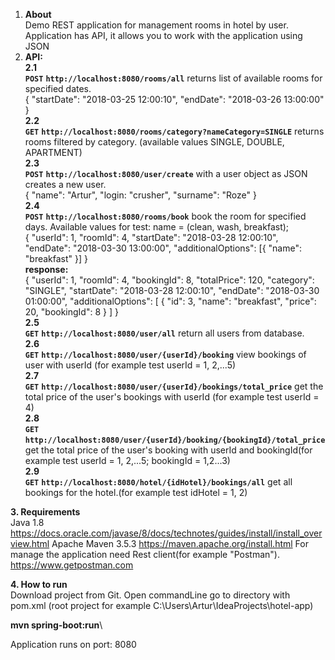 1. **About**\
Demo REST application for management rooms in hotel by user.\
Application has API, it allows you to work with the application using JSON
2. **API:**\
**2.1**\
**`POST`** **`http://localhost:8080/rooms/all`** returns list of available rooms for specified dates.\
{
	"startDate": "2018-03-25 12:00:10",
	"endDate": "2018-03-26 13:00:00"
}\
**2.2**\
**`GET`** **`http://localhost:8080/rooms/category?nameCategory=SINGLE`** returns rooms filtered by category.
(available values SINGLE, DOUBLE, APARTMENT)\
**2.3**\
**`POST`** **`http://localhost:8080/user/create`** with a user object as JSON creates a new user.\
{
    "name": "Artur",
    "login: "crusher",
    "surname": "Roze"
}\
**2.4**\
**`POST`** **`http://localhost:8080/rooms/book`** book the room for specified days. Available values for test: name = (clean, wash, breakfast);\
{
	"userId": 1,
	"roomId": 4,
	"startDate": "2018-03-28 12:00:10",
	"endDate": "2018-03-30 13:00:00",
	"additionalOptions": [{
		"name": "breakfast"
	}]
}\
**response:**\
{
    "userId": 1,
    "roomId": 4,
    "bookingId": 8,
    "totalPrice": 120,
    "category": "SINGLE",
    "startDate": "2018-03-28 12:00:10",
    "endDate": "2018-03-30 01:00:00",
    "additionalOptions": [
        {
            "id": 3,
            "name": "breakfast",
            "price": 20,
            "bookingId": 8
        }
    ]
}\
**2.5**\
**`GET`** **`http://localhost:8080/user/all`** return all users from database.\
**2.6**\
**`GET`** **`http://localhost:8080/user/{userId}/booking`** view bookings of user with userId (for example test userId = 1, 2,...5)\
**2.7**\
**`GET`** **`http://localhost:8080/user/{userId}/bookings/total_price`** get the total price of the user's bookings with userId (for example test userId = 4)\
**2.8**\
**`GET`** **`http://localhost:8080/user/{userId}/booking/{bookingId}/total_price`** get the total price of the user's booking with userId and bookingId(for example test userId = 1, 2,...5; bookingId = 1,2...3)\
**2.9**\
**`GET`** **`http://localhost:8080/hotel/{idHotel}/bookings/all`** get all bookings for the hotel.(for example test idHotel = 1, 2)

**3. Requirements**\
Java 1.8 https://docs.oracle.com/javase/8/docs/technotes/guides/install/install_overview.html
Apache Maven 3.5.3 https://maven.apache.org/install.html
For manage the application need 
Rest client(for example "Postman"). https://www.getpostman.com

**4. How to run**\
Download project from Git.
Open commandLine go to directory with pom.xml (root project for example C:\Users\Artur\IdeaProjects\hotel-app)

**mvn spring-boot:run**\

Application runs on port: 8080